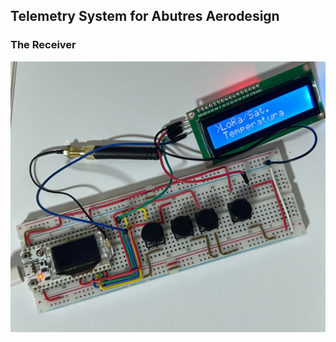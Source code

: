## Telemetry System for Abutres Aerodesign

### The Receiver

![Reference Image](Figuras/Receptor.jpeg)

